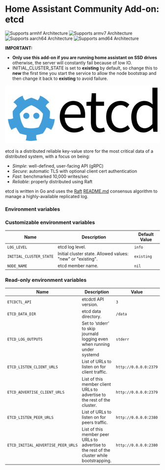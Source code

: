 # Home Assistant Community Add-on: etcd

![Supports armhf Architecture][armhf-shield] ![Supports armv7 Architecture][armv7-shield] ![Supports aarch64 Architecture][aarch64-shield] ![Supports amd64 Architecture][amd64-shield]

[armhf-shield]: https://img.shields.io/badge/armhf-no-red.svg
[armv7-shield]: https://img.shields.io/badge/armv7-yes-green.svg
[aarch64-shield]: https://img.shields.io/badge/aarch64-yes-green.svg
[amd64-shield]: https://img.shields.io/badge/amd64-no-red.svg

**IMPORTANT:** 

- **Only use this add-on if you are running home assistant on SSD drives** otherwise, the server will constantly fail because of low IO.
- INITIAL_CLUSTER_STATE is set to **existing** by default, so change this to **new** the first time you start the service to allow the node bootstrap and then change it back to **existing** to avoid failure.

![etcd Logo](https://raw.githubusercontent.com/etcd-io/etcd/main/logos/etcd-horizontal-color.svg)

etcd is a distributed reliable key-value store for the most critical data of a distributed system, with a focus on being:

* *Simple*: well-defined, user-facing API (gRPC)
* *Secure*: automatic TLS with optional client cert authentication
* *Fast*: benchmarked 10,000 writes/sec
* *Reliable*: properly distributed using Raft

etcd is written in Go and uses the [Raft](https://github.com/etcd-io/raft) [README.md](https://github.com/etcd-io/raft/blob/main/README.md) consensus algorithm to manage a highly-available replicated log.

### Environment variables

### Customizable environment variables

| Name                          | Description                                                                                  | Default Value           |
|-------------------------------|----------------------------------------------------------------------------------------------|-------------------------|
| `LOG_LEVEL`                   | etcd log level.                                                                              | `info`                  |
| `INITIAL_CLUSTER_STATE`       | Initial cluster state. Allowed values: "new" or "existing".                                  | `existing`              |
| `NODE_NAME`                   | etcd member name.                                                                            | `nil`                   |

### Read-only environment variables

| Name                               | Description                                                                                  | Value                              |
|------------------------------------|----------------------------------------------------------------------------------------------|------------------------------------|
| `ETCDCTL_API`                      | etcdctl API version.                                                                         | `3`                                |
| `ETCD_DATA_DIR`                    | etcd data directory.                                                                         | `/data`                            |
| `ETCD_LOG_OUTPUTS`                 | Set to ‘stderr’ to skip journald logging even when running under systemd                     | `stderr`                           |
| `ETCD_LISTEN_CLIENT_URLS`          | List of URLs to listen on for client traffic.                                                | `http://0.0.0.0:2379`              |
| `ETCD_ADVERTISE_CLIENT_URLS`       | List of this member client URLs to advertise to the rest of the cluster.                     | `http://0.0.0.0:2379`              |
| `ETCD_LISTEN_PEER_URLS`            | List of URLs to listen on for peers traffic.                                                 | `http://0.0.0.0:2380`              |
| `ETCD_INITIAL_ADVERTISE_PEER_URLS` | List of this member peer URLs to advertise to the rest of the cluster while bootstrapping.   | `http://0.0.0.0:2380`              |
